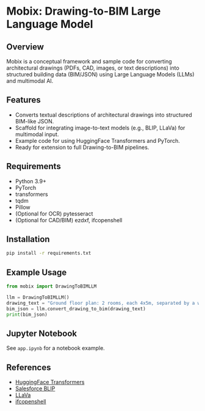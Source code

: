 # Mobix: Drawing-to-BIM Large Language Model

## Overview

Mobix is a conceptual framework and sample code for converting architectural drawings (PDFs, CAD, images, or text descriptions) into structured building data (BIM/JSON) using Large Language Models (LLMs) and multimodal AI.

## Features

- Converts textual descriptions of architectural drawings into structured BIM-like JSON.
- Scaffold for integrating image-to-text models (e.g., BLIP, LLaVa) for multimodal input.
- Example code for using HuggingFace Transformers and PyTorch.
- Ready for extension to full Drawing-to-BIM pipelines.

## Requirements

- Python 3.9+
- PyTorch
- transformers
- tqdm
- Pillow
- (Optional for OCR) pytesseract
- (Optional for CAD/BIM) ezdxf, ifcopenshell

## Installation

```bash
pip install -r requirements.txt
```

## Example Usage

```python
from mobix import DrawingToBIMLLM

llm = DrawingToBIMLLM()
drawing_text = "Ground floor plan: 2 rooms, each 4x5m, separated by a wall. Door on north wall, window on east wall."
bim_json = llm.convert_drawing_to_bim(drawing_text)
print(bim_json)
```

## Jupyter Notebook

See `app.ipynb` for a notebook example.

## References

- [HuggingFace Transformers](https://huggingface.co/docs/transformers)
- [Salesforce BLIP](https://github.com/Salesforce/BLIP)
- [LLaVa](https://github.com/haotian-liu/LLaVA)
- [ifcopenshell](https://ifcopenshell.org/)

